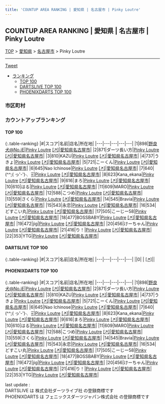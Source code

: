 ```yaml
---
title: 'COUNTUP AREA RANKING | 愛知県 | 名古屋市 | Pinky Loutre'
---
```

## COUNTUP AREA RANKING | 愛知県 | 名古屋市 | Pinky Loutre

[TOP](/darts/rank/) > [愛知県](/darts/rank/愛知県/) > [名古屋市](/darts/rank/愛知県/名古屋市/) > Pinky Loutre

___

<a href="https://twitter.com/share?ref_src=twsrc%5Etfw" data-text="COUNTUP AREA RANKING | 愛知県名古屋市Pinky Loutre" class="twitter-share-button" data-hashtags="DARTSLIVE,PHOENIXDARTS,darts,ダーツ" data-show-count="false">Tweet</a>

* [ランキング](#カウントアップランキング)
    * [TOP 100](#top-100)
    * [DARTSLIVE TOP 100](#dartslive-top-100)
    * [PHOENIXDARTS TOP 100](#phoenixdarts-top-100)

### 市区町村

<ul>

</ul>

### カウントアップランキング

#### TOP 100



{:.table-ranking}
|#|スコア|名前|店名|所在地|
|---|---|---|---|---|
|1|898|<span class="rank-name-pd">野良犬@No.iE</span>|<a href="/darts/rank/shops/85238.html">Pinky Loutre</a> <a href="https://vs.phoenixdarts.com/jp/shop/shopDetailInfo/s_85238?s_seq=85238">[↗]</a>|<a href="/darts/rank/愛知県/名古屋市">愛知県名古屋市</a>|
|2|871|<span class="rank-name-pd">ダーツ長い方</span>|<a href="/darts/rank/shops/85238.html">Pinky Loutre</a> <a href="https://vs.phoenixdarts.com/jp/shop/shopDetailInfo/s_85238?s_seq=85238">[↗]</a>|<a href="/darts/rank/愛知県/名古屋市">愛知県名古屋市</a>|
|3|810|<span class="rank-name-pd">KAZU</span>|<a href="/darts/rank/shops/85238.html">Pinky Loutre</a> <a href="https://vs.phoenixdarts.com/jp/shop/shopDetailInfo/s_85238?s_seq=85238">[↗]</a>|<a href="/darts/rank/愛知県/名古屋市">愛知県名古屋市</a>|
|4|737|<span class="rank-name-pd">うきょ</span>|<a href="/darts/rank/shops/85238.html">Pinky Loutre</a> <a href="https://vs.phoenixdarts.com/jp/shop/shopDetailInfo/s_85238?s_seq=85238">[↗]</a>|<a href="/darts/rank/愛知県/名古屋市">愛知県名古屋市</a>|
|5|721|<span class="rank-name-pd">こーくん</span>|<a href="/darts/rank/shops/85238.html">Pinky Loutre</a> <a href="https://vs.phoenixdarts.com/jp/shop/shopDetailInfo/s_85238?s_seq=85238">[↗]</a>|<a href="/darts/rank/愛知県/名古屋市">愛知県名古屋市</a>|
|6|645|<span class="rank-name-pd">Nao Ichinose</span>|<a href="/darts/rank/shops/85238.html">Pinky Loutre</a> <a href="https://vs.phoenixdarts.com/jp/shop/shopDetailInfo/s_85238?s_seq=85238">[↗]</a>|<a href="/darts/rank/愛知県/名古屋市">愛知県名古屋市</a>|
|7|640|<span class="rank-name-pd">(^^;( っ&#x27;-&#x27;)╮ =͟͟͞</span>|<a href="/darts/rank/shops/85238.html">Pinky Loutre</a> <a href="https://vs.phoenixdarts.com/jp/shop/shopDetailInfo/s_85238?s_seq=85238">[↗]</a>|<a href="/darts/rank/愛知県/名古屋市">愛知県名古屋市</a>|
|8|623|<span class="rank-name-pd">Kana_ekana</span>|<a href="/darts/rank/shops/85238.html">Pinky Loutre</a> <a href="https://vs.phoenixdarts.com/jp/shop/shopDetailInfo/s_85238?s_seq=85238">[↗]</a>|<a href="/darts/rank/愛知県/名古屋市">愛知県名古屋市</a>|
|9|616|<span class="rank-name-pd">まろ</span>|<a href="/darts/rank/shops/85238.html">Pinky Loutre</a> <a href="https://vs.phoenixdarts.com/jp/shop/shopDetailInfo/s_85238?s_seq=85238">[↗]</a>|<a href="/darts/rank/愛知県/名古屋市">愛知県名古屋市</a>|
|10|610|<span class="rank-name-pd">はる</span>|<a href="/darts/rank/shops/85238.html">Pinky Loutre</a> <a href="https://vs.phoenixdarts.com/jp/shop/shopDetailInfo/s_85238?s_seq=85238">[↗]</a>|<a href="/darts/rank/愛知県/名古屋市">愛知県名古屋市</a>|
|11|609|<span class="rank-name-pd">MARO</span>|<a href="/darts/rank/shops/85238.html">Pinky Loutre</a> <a href="https://vs.phoenixdarts.com/jp/shop/shopDetailInfo/s_85238?s_seq=85238">[↗]</a>|<a href="/darts/rank/愛知県/名古屋市">愛知県名古屋市</a>|
|12|588|<span class="rank-name-pd">こつめ</span>|<a href="/darts/rank/shops/85238.html">Pinky Loutre</a> <a href="https://vs.phoenixdarts.com/jp/shop/shopDetailInfo/s_85238?s_seq=85238">[↗]</a>|<a href="/darts/rank/愛知県/名古屋市">愛知県名古屋市</a>|
|13|559|<span class="rank-name-pd">さくら</span>|<a href="/darts/rank/shops/85238.html">Pinky Loutre</a> <a href="https://vs.phoenixdarts.com/jp/shop/shopDetailInfo/s_85238?s_seq=85238">[↗]</a>|<a href="/darts/rank/愛知県/名古屋市">愛知県名古屋市</a>|
|14|545|<span class="rank-name-pd">Bravia</span>|<a href="/darts/rank/shops/85238.html">Pinky Loutre</a> <a href="https://vs.phoenixdarts.com/jp/shop/shopDetailInfo/s_85238?s_seq=85238">[↗]</a>|<a href="/darts/rank/愛知県/名古屋市">愛知県名古屋市</a>|
|15|543|<span class="rank-name-pd">永恋</span>|<a href="/darts/rank/shops/85238.html">Pinky Loutre</a> <a href="https://vs.phoenixdarts.com/jp/shop/shopDetailInfo/s_85238?s_seq=85238">[↗]</a>|<a href="/darts/rank/愛知県/名古屋市">愛知県名古屋市</a>|
|16|534|<span class="rank-name-pd">どすこい丸</span>|<a href="/darts/rank/shops/85238.html">Pinky Loutre</a> <a href="https://vs.phoenixdarts.com/jp/shop/shopDetailInfo/s_85238?s_seq=85238">[↗]</a>|<a href="/darts/rank/愛知県/名古屋市">愛知県名古屋市</a>|
|17|505|<span class="rank-name-pd">こーじー58</span>|<a href="/darts/rank/shops/85238.html">Pinky Loutre</a> <a href="https://vs.phoenixdarts.com/jp/shop/shopDetailInfo/s_85238?s_seq=85238">[↗]</a>|<a href="/darts/rank/愛知県/名古屋市">愛知県名古屋市</a>|
|18|477|<span class="rank-name-pd">BOSSBABY</span>|<a href="/darts/rank/shops/85238.html">Pinky Loutre</a> <a href="https://vs.phoenixdarts.com/jp/shop/shopDetailInfo/s_85238?s_seq=85238">[↗]</a>|<a href="/darts/rank/愛知県/名古屋市">愛知県名古屋市</a>|
|19|472|<span class="rank-name-pd">jig</span>|<a href="/darts/rank/shops/85238.html">Pinky Loutre</a> <a href="https://vs.phoenixdarts.com/jp/shop/shopDetailInfo/s_85238?s_seq=85238">[↗]</a>|<a href="/darts/rank/愛知県/名古屋市">愛知県名古屋市</a>|
|20|456|<span class="rank-name-pd">けーちゃん</span>|<a href="/darts/rank/shops/85238.html">Pinky Loutre</a> <a href="https://vs.phoenixdarts.com/jp/shop/shopDetailInfo/s_85238?s_seq=85238">[↗]</a>|<a href="/darts/rank/愛知県/名古屋市">愛知県名古屋市</a>|
|21|416|<span class="rank-name-pd">り！</span>|<a href="/darts/rank/shops/85238.html">Pinky Loutre</a> <a href="https://vs.phoenixdarts.com/jp/shop/shopDetailInfo/s_85238?s_seq=85238">[↗]</a>|<a href="/darts/rank/愛知県/名古屋市">愛知県名古屋市</a>|
|22|353|<span class="rank-name-pd">YTG</span>|<a href="/darts/rank/shops/85238.html">Pinky Loutre</a> <a href="https://vs.phoenixdarts.com/jp/shop/shopDetailInfo/s_85238?s_seq=85238">[↗]</a>|<a href="/darts/rank/愛知県/名古屋市">愛知県名古屋市</a>|


#### DARTSLIVE TOP 100



{:.table-ranking}
|#|スコア|名前|店名|所在地|
|---|---|---|---|---|
||0|<span class="rank-name-dl"> </span>|<a href="/darts/rank/shops/.html"></a> <a href="">[↗]</a>|<a href="/darts/rank//"></a>|


#### PHOENIXDARTS TOP 100



{:.table-ranking}
|#|スコア|名前|店名|所在地|
|---|---|---|---|---|
|1|898|<span class="rank-name-pd">野良犬@No.iE</span>|<a href="/darts/rank/shops/85238.html">Pinky Loutre</a> <a href="https://vs.phoenixdarts.com/jp/shop/shopDetailInfo/s_85238?s_seq=85238">[↗]</a>|<a href="/darts/rank/愛知県/名古屋市">愛知県名古屋市</a>|
|2|871|<span class="rank-name-pd">ダーツ長い方</span>|<a href="/darts/rank/shops/85238.html">Pinky Loutre</a> <a href="https://vs.phoenixdarts.com/jp/shop/shopDetailInfo/s_85238?s_seq=85238">[↗]</a>|<a href="/darts/rank/愛知県/名古屋市">愛知県名古屋市</a>|
|3|810|<span class="rank-name-pd">KAZU</span>|<a href="/darts/rank/shops/85238.html">Pinky Loutre</a> <a href="https://vs.phoenixdarts.com/jp/shop/shopDetailInfo/s_85238?s_seq=85238">[↗]</a>|<a href="/darts/rank/愛知県/名古屋市">愛知県名古屋市</a>|
|4|737|<span class="rank-name-pd">うきょ</span>|<a href="/darts/rank/shops/85238.html">Pinky Loutre</a> <a href="https://vs.phoenixdarts.com/jp/shop/shopDetailInfo/s_85238?s_seq=85238">[↗]</a>|<a href="/darts/rank/愛知県/名古屋市">愛知県名古屋市</a>|
|5|721|<span class="rank-name-pd">こーくん</span>|<a href="/darts/rank/shops/85238.html">Pinky Loutre</a> <a href="https://vs.phoenixdarts.com/jp/shop/shopDetailInfo/s_85238?s_seq=85238">[↗]</a>|<a href="/darts/rank/愛知県/名古屋市">愛知県名古屋市</a>|
|6|645|<span class="rank-name-pd">Nao Ichinose</span>|<a href="/darts/rank/shops/85238.html">Pinky Loutre</a> <a href="https://vs.phoenixdarts.com/jp/shop/shopDetailInfo/s_85238?s_seq=85238">[↗]</a>|<a href="/darts/rank/愛知県/名古屋市">愛知県名古屋市</a>|
|7|640|<span class="rank-name-pd">(^^;( っ&#x27;-&#x27;)╮ =͟͟͞</span>|<a href="/darts/rank/shops/85238.html">Pinky Loutre</a> <a href="https://vs.phoenixdarts.com/jp/shop/shopDetailInfo/s_85238?s_seq=85238">[↗]</a>|<a href="/darts/rank/愛知県/名古屋市">愛知県名古屋市</a>|
|8|623|<span class="rank-name-pd">Kana_ekana</span>|<a href="/darts/rank/shops/85238.html">Pinky Loutre</a> <a href="https://vs.phoenixdarts.com/jp/shop/shopDetailInfo/s_85238?s_seq=85238">[↗]</a>|<a href="/darts/rank/愛知県/名古屋市">愛知県名古屋市</a>|
|9|616|<span class="rank-name-pd">まろ</span>|<a href="/darts/rank/shops/85238.html">Pinky Loutre</a> <a href="https://vs.phoenixdarts.com/jp/shop/shopDetailInfo/s_85238?s_seq=85238">[↗]</a>|<a href="/darts/rank/愛知県/名古屋市">愛知県名古屋市</a>|
|10|610|<span class="rank-name-pd">はる</span>|<a href="/darts/rank/shops/85238.html">Pinky Loutre</a> <a href="https://vs.phoenixdarts.com/jp/shop/shopDetailInfo/s_85238?s_seq=85238">[↗]</a>|<a href="/darts/rank/愛知県/名古屋市">愛知県名古屋市</a>|
|11|609|<span class="rank-name-pd">MARO</span>|<a href="/darts/rank/shops/85238.html">Pinky Loutre</a> <a href="https://vs.phoenixdarts.com/jp/shop/shopDetailInfo/s_85238?s_seq=85238">[↗]</a>|<a href="/darts/rank/愛知県/名古屋市">愛知県名古屋市</a>|
|12|588|<span class="rank-name-pd">こつめ</span>|<a href="/darts/rank/shops/85238.html">Pinky Loutre</a> <a href="https://vs.phoenixdarts.com/jp/shop/shopDetailInfo/s_85238?s_seq=85238">[↗]</a>|<a href="/darts/rank/愛知県/名古屋市">愛知県名古屋市</a>|
|13|559|<span class="rank-name-pd">さくら</span>|<a href="/darts/rank/shops/85238.html">Pinky Loutre</a> <a href="https://vs.phoenixdarts.com/jp/shop/shopDetailInfo/s_85238?s_seq=85238">[↗]</a>|<a href="/darts/rank/愛知県/名古屋市">愛知県名古屋市</a>|
|14|545|<span class="rank-name-pd">Bravia</span>|<a href="/darts/rank/shops/85238.html">Pinky Loutre</a> <a href="https://vs.phoenixdarts.com/jp/shop/shopDetailInfo/s_85238?s_seq=85238">[↗]</a>|<a href="/darts/rank/愛知県/名古屋市">愛知県名古屋市</a>|
|15|543|<span class="rank-name-pd">永恋</span>|<a href="/darts/rank/shops/85238.html">Pinky Loutre</a> <a href="https://vs.phoenixdarts.com/jp/shop/shopDetailInfo/s_85238?s_seq=85238">[↗]</a>|<a href="/darts/rank/愛知県/名古屋市">愛知県名古屋市</a>|
|16|534|<span class="rank-name-pd">どすこい丸</span>|<a href="/darts/rank/shops/85238.html">Pinky Loutre</a> <a href="https://vs.phoenixdarts.com/jp/shop/shopDetailInfo/s_85238?s_seq=85238">[↗]</a>|<a href="/darts/rank/愛知県/名古屋市">愛知県名古屋市</a>|
|17|505|<span class="rank-name-pd">こーじー58</span>|<a href="/darts/rank/shops/85238.html">Pinky Loutre</a> <a href="https://vs.phoenixdarts.com/jp/shop/shopDetailInfo/s_85238?s_seq=85238">[↗]</a>|<a href="/darts/rank/愛知県/名古屋市">愛知県名古屋市</a>|
|18|477|<span class="rank-name-pd">BOSSBABY</span>|<a href="/darts/rank/shops/85238.html">Pinky Loutre</a> <a href="https://vs.phoenixdarts.com/jp/shop/shopDetailInfo/s_85238?s_seq=85238">[↗]</a>|<a href="/darts/rank/愛知県/名古屋市">愛知県名古屋市</a>|
|19|472|<span class="rank-name-pd">jig</span>|<a href="/darts/rank/shops/85238.html">Pinky Loutre</a> <a href="https://vs.phoenixdarts.com/jp/shop/shopDetailInfo/s_85238?s_seq=85238">[↗]</a>|<a href="/darts/rank/愛知県/名古屋市">愛知県名古屋市</a>|
|20|456|<span class="rank-name-pd">けーちゃん</span>|<a href="/darts/rank/shops/85238.html">Pinky Loutre</a> <a href="https://vs.phoenixdarts.com/jp/shop/shopDetailInfo/s_85238?s_seq=85238">[↗]</a>|<a href="/darts/rank/愛知県/名古屋市">愛知県名古屋市</a>|
|21|416|<span class="rank-name-pd">り！</span>|<a href="/darts/rank/shops/85238.html">Pinky Loutre</a> <a href="https://vs.phoenixdarts.com/jp/shop/shopDetailInfo/s_85238?s_seq=85238">[↗]</a>|<a href="/darts/rank/愛知県/名古屋市">愛知県名古屋市</a>|
|22|353|<span class="rank-name-pd">YTG</span>|<a href="/darts/rank/shops/85238.html">Pinky Loutre</a> <a href="https://vs.phoenixdarts.com/jp/shop/shopDetailInfo/s_85238?s_seq=85238">[↗]</a>|<a href="/darts/rank/愛知県/名古屋市">愛知県名古屋市</a>|


<div class="footer border-top border-gray-light mt-5 pt-3 text-right text-gray">
    last update : <span style="font-weight: italic" id="foot_last_modified"></span><br />
    DARTSLIVE は 株式会社ダーツライブ社 の登録商標です<br />
    PHOENIXDARTS は フェニックスダーツジャパン株式会社 の登録商標です<br />
</div>

<script src="https://cdnjs.cloudflare.com/ajax/libs/jquery.tablesorter/2.31.3/js/jquery.tablesorter.min.js" integrity="sha512-qzgd5cYSZcosqpzpn7zF2ZId8f/8CHmFKZ8j7mU4OUXTNRd5g+ZHBPsgKEwoqxCtdQvExE5LprwwPAgoicguNg==" crossorigin="anonymous" referrerpolicy="no-referrer"></script>
<link rel="stylesheet" href="https://cdnjs.cloudflare.com/ajax/libs/jquery.tablesorter/2.31.3/css/theme.default.min.css" integrity="sha512-wghhOJkjQX0Lh3NSWvNKeZ0ZpNn+SPVXX1Qyc9OCaogADktxrBiBdKGDoqVUOyhStvMBmJQ8ZdMHiR3wuEq8+w==" crossorigin="anonymous" referrerpolicy="no-referrer" />
<script>
$(function() {
    $(".table-ranking").tablesorter({sortList:[[0, 0]]});
    $("#foot_last_modified").text(formatDate(new Date(document.lastModified), 'yyyy-MM-dd HH:mm:ss'));
});
</script>

<script async src="https://platform.twitter.com/widgets.js" charset="utf-8"></script>